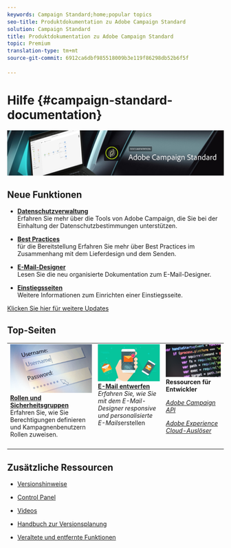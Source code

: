 ```yaml
---
keywords: Campaign Standard;home;popular topics
seo-title: Produktdokumentation zu Adobe Campaign Standard
solution: Campaign Standard
title: Produktdokumentation zu Adobe Campaign Standard
topic: Premium
translation-type: tm+mt
source-git-commit: 6912ca6dbf985518009b3e119f86298db52b6f5f

---
```



# Hilfe {#campaign-standard-documentation}

![](start/using/assets/banner_acs_doc.jpg)

## Neue Funktionen

* **[Datenschutzverwaltung](https://helpx.adobe.com/campaign/kb/campaign-privacy.html)**<br/>Erfahren Sie mehr über die Tools von Adobe Campaign, die Sie bei der Einhaltung der Datenschutzbestimmungen unterstützen.

* **[Best Practices](https://helpx.adobe.com/campaign/kb/delivery-best-practices.html)**<br/>für die Bereitstellung Erfahren Sie mehr über Best Practices im Zusammenhang mit dem Lieferdesign und dem Senden.

* **[E-Mail-Designer](designing/using/designing-content-in-adobe-campaign.md)**<br/>Lesen Sie die neu organisierte Dokumentation zum E-Mail-Designer.

* **[Einstiegsseiten](channels/using/main-steps-to-set-up-a-landing-page.md)**<br/>Weitere Informationen zum Einrichten einer Einstiegsseite.

[Klicken Sie hier für weitere Updates](rn/using/documentation-updates.md)

## Top-Seiten

<table>
<tr>
  <td valign="top">
    <a href="administration/using/about-access-management.md">
      <img alt="Benutzerrollen" src="start/using/assets/roles.png"/>
    </a>
    <div>
    <a href="administration/using/about-access-management.md"><strong>Rollen und Sicherheitsgruppen</strong></a>
    </div>
    <em></em>Erfahren Sie, wie Sie Berechtigungen definieren und Kampagnenbenutzern Rollen zuweisen.
    <br>
  </td>
  <td valign="top">
    <a href="designing/using/designing-content-in-adobe-campaign.md">
      <img alt="Designer" src="start/using/assets/design.png" />
    </a>
    <div>
    <a href="designing/using/designing-content-in-adobe-campaign.md"><strong>E-Mail entwerfen</strong></a>
    </div>
    <em>Erfahren Sie, wie Sie mit dem E-Mail-Designer responsive und personalisierte E-Mails</em>erstellen <br>
  </td>
  <td valign="top">
       <img alt="Entwickler" src="start/using/assets/dev.png" />
    <div>
    <strong>Ressourcen für Entwickler</strong>
    </div>
    <p><em><a href="https://docs.campaign.adobe.com/doc/standard/en/api/ACS_API.html">Adobe Campaign API</a></em></p>
    <p><em><a href="integrating/using/about-adobe-experience-cloud-triggers.md">Adobe Experience Cloud-Auslöser</a></em></p>
    <br>
  </td>
</tr>
</table>


## Zusätzliche Ressourcen

* [Versionshinweise](rn/using/release-notes.md)

* [Control Panel](https://helpx.adobe.com/campaign/kb/control-panel.html)

* [Videos](https://docs.adobe.com/content/help/en/campaign-learn/campaign-standard-tutorials/overview.html)

* [Handbuch zur Versionsplanung](https://helpx.adobe.com/campaign/kb/acs-release-planning.html)

* [Veraltete und entfernte Funktionen](https://helpx.adobe.com/campaign/kb/acs-deprecated-and-removed-features.html)
